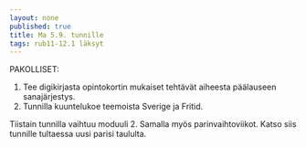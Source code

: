```yaml
---
layout: none
published: true
title: Ma 5.9. tunnille
tags: rub11-12.1 läksyt
---
```

PAKOLLISET:

1. Tee digikirjasta opintokortin mukaiset tehtävät aiheesta päälauseen sanajärjestys.
2. Tunnilla kuuntelukoe teemoista Sverige ja Fritid.

Tiistain tunnilla vaihtuu moduuli 2. Samalla myös parinvaihtoviikot. Katso siis tunnille tultaessa uusi parisi taululta.